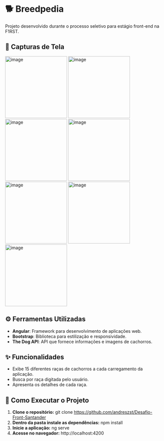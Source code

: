 #  🐕 Breedpedia

Projeto desenvolvido durante o processo seletivo para estágio front-end na F1RST.

## 📸 Capturas de Tela

<img src="https://github.com/user-attachments/assets/f2419500-ae9e-417f-9c60-a0f29b7663c0" alt="image" height="200">
<img src="https://github.com/user-attachments/assets/2bcc588e-4015-4b30-9419-349549874dc6" alt="image" height="200">
<img src="https://github.com/user-attachments/assets/a135b987-2d0f-48b8-bcf2-efe5d6048284" alt="image" height="200">
<img src="https://github.com/user-attachments/assets/08cbec40-741e-4a5a-ba8a-dd6bb6151c1f" alt="image" height="200">
<img src="https://github.com/user-attachments/assets/6ced0207-ade1-452f-9e0b-ae68b877cd81" alt="image" height="200">
<img src="https://github.com/user-attachments/assets/13d33381-baee-443b-a296-4ac975486bec" alt="image" height="200">
<img src="https://github.com/user-attachments/assets/13dc9fe7-9e89-4bcf-b28a-c62695f5715a" alt="image" height="200">

## ⚙️ Ferramentas Utilizadas

- **Angular**: Framework para desenvolvimento de aplicações web.
- **Bootstrap**: Biblioteca para estilização e responsividade.
- **The Dog API**: API que fornece informações e imagens de cachorros.
 
 ## ✨ Funcionalidades

- Exibe 15 diferentes raças de cachorros a cada carregamento da aplicação.
- Busca por raça digitada pelo usuário.
- Apresenta os detalhes de cada raça.

##  🚀 Como Executar o Projeto

1. **Clone o repositório:**
   git clone https://github.com/andreszst/Desafio-Front-Santander
3. **Dentro da pasta instale as dependências:**
   npm install
4. **Inicie a aplicação:**
   ng serve
5. **Acesse no navegador:**
   http://localhost:4200



